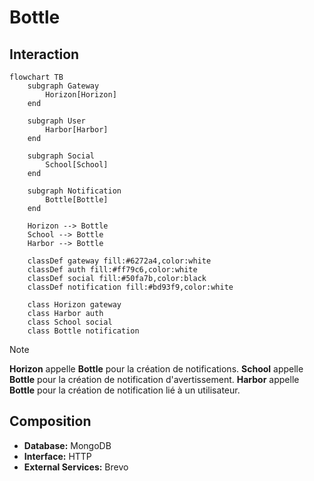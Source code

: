 # Bottle

## Interaction

```mermaid
flowchart TB
    subgraph Gateway
        Horizon[Horizon]
    end

    subgraph User
        Harbor[Harbor]
    end

    subgraph Social
        School[School]
    end

    subgraph Notification
        Bottle[Bottle]
    end

    Horizon --> Bottle
    School --> Bottle
    Harbor --> Bottle
	
    classDef gateway fill:#6272a4,color:white
    classDef auth fill:#ff79c6,color:white
    classDef social fill:#50fa7b,color:black
    classDef notification fill:#bd93f9,color:white

    class Horizon gateway
    class Harbor auth
    class School social
    class Bottle notification
```

> [!NOTE]
> **Horizon** appelle **Bottle** pour la création de notifications.
> **School** appelle **Bottle** pour la création de notification d'avertissement.
> **Harbor** appelle **Bottle** pour la création de notification lié à un utilisateur.

## Composition

- **Database:** MongoDB
- **Interface:** HTTP
- **External Services:** Brevo
